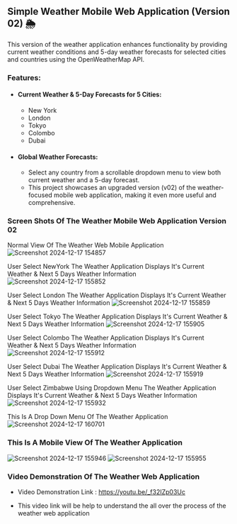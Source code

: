 ## Simple Weather Mobile Web Application (Version 02) 🌦️
This version of the weather application enhances functionality by providing current weather conditions and 5-day weather forecasts for selected cities and countries using the OpenWeatherMap API.

### Features:
+ #### Current Weather & 5-Day Forecasts for 5 Cities:
   + New York
   + London
   + Tokyo
   + Colombo
   + Dubai
+ #### Global Weather Forecasts:
   + Select any country from a scrollable dropdown menu to view both current weather and a 5-day forecast.
   + This project showcases an upgraded version (v02) of the weather-focused mobile web application, making it even more useful and comprehensive.

### Screen Shots Of The Weather Mobile Web Application Version 02

Normal View Of The Weather Web Mobile Application
![Screenshot 2024-12-17 154857](https://github.com/user-attachments/assets/d3e2d685-26ed-47da-8ac4-d4e131a74558)

User Select NewYork The Weather Application Displays It's Current Weather & Next 5 Days Weather Information
![Screenshot 2024-12-17 155852](https://github.com/user-attachments/assets/73df9028-d437-451a-b6fa-0bc81ffb1a38)

User Select London The Weather Application Displays It's Current Weather & Next 5 Days Weather Information
![Screenshot 2024-12-17 155859](https://github.com/user-attachments/assets/74f44b32-cfae-43e3-9bcd-5f4eb991a892)

User Select Tokyo The Weather Application Displays It's Current Weather & Next 5 Days Weather Information
![Screenshot 2024-12-17 155905](https://github.com/user-attachments/assets/7e2b8809-c97f-4bf2-8937-cd0f81c4fded)

User Select Colombo The Weather Application Displays It's Current Weather & Next 5 Days Weather Information
![Screenshot 2024-12-17 155912](https://github.com/user-attachments/assets/a6782d43-8a29-4736-ab3b-31024c98e7e5)

User Select Dubai The Weather Application Displays It's Current Weather & Next 5 Days Weather Information
![Screenshot 2024-12-17 155919](https://github.com/user-attachments/assets/5e9d4d78-0850-4b19-834e-904576b76637)

User Select Zimbabwe Using Dropdown Menu The Weather Application Displays It's Current Weather & Next 5 Days Weather Information
![Screenshot 2024-12-17 155932](https://github.com/user-attachments/assets/ace23d5b-bb46-4e4b-a90b-b29f1be5dfda)

This Is A Drop Down Menu Of The Weather Application
![Screenshot 2024-12-17 160701](https://github.com/user-attachments/assets/53ccb5c9-0d2b-49f4-a0c4-1ff4e092ebcd)

### This Is A Mobile View Of The Weather Application
![Screenshot 2024-12-17 155946](https://github.com/user-attachments/assets/b556c44b-9e35-445b-a1f8-02d39156ff07) 
![Screenshot 2024-12-17 155955](https://github.com/user-attachments/assets/8bfffb2b-1447-4c38-9730-1381b5c7c92f)

### Video Demonstration Of The Weather Web Application

+ Video Demonstration Link : https://youtu.be/_f32IZp03Uc

+ This video link will be help to understand the all over the process of the weather web application
